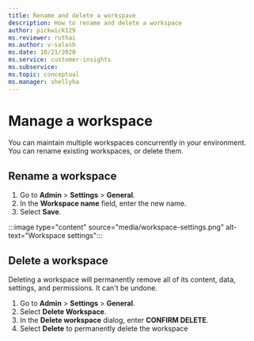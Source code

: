 ```yaml
---
title: Rename and delete a workspave
description: How to rename and delete a workspace
author: pickwick129
ms.reviewer: ruthai
ms.author: v-salash
ms.date: 10/21/2020
ms.service: customer-insights
ms.subservice: 
ms.topic: conceptual
ms.manager: shellyha
---
```


# Manage a workspace

You can maintain multiple workspaces concurrently in your environment. You can rename existing workspaces, or delete them. 

## Rename a workspace

1. Go to **Admin** > **Settings** > **General**.
1. In the **Workspace name** field, enter the new name.
1. Select **Save**.

:::image type="content" source="media/workspace-settings.png" alt-text="Workspace settings":::

## Delete a workspace

Deleting a workspace will permanently remove all of its content, data, settings, and permissions. It can't be undone.

1. Go to **Admin** > **Settings** > **General**.
1. Select **Delete Workspace**. 
1. In the **Delete workspace** dialog, enter **CONFIRM DELETE**. 
1. Select **Delete** to permanently delete the workspace
